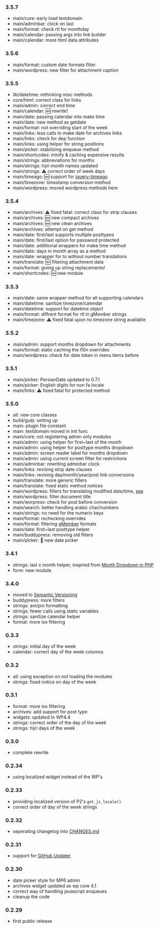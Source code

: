 ### 3.5.7
* main/core: early load textdomain
* main/adminbar: clock on last
* main/format: check rtl for monthday
* main/calendar: passing args into link builder
* main/calendar: more html data attributes

### 3.5.6
* main/format: custom date formats filter
* main/wordpress: new filter for attachment caption

### 3.5.5
* lib/datetime: rethinking misc methods
* core/html: correct class for links
* main/admin: correct end time
* main/calendar: :new: rewrite!
* main/date: passing calendar into make time
* main/date: new method as getdate
* main/format: not overriding start of the week
* main/links: less calls to make date for archives links
* main/links: check for dep function
* main/links: using helper for string positions
* main/picker: stabilizing enqueue method
* main/shortcodes: minify & caching expensive results
* main/strings: abbreviations for months
* main/strings: hijri month names updated
* main/strings: :warning: correct order of week days
* main/timeago: :new: support for [jquery-timeago](https://github.com/rmm5t/jquery-timeago)
* main/timezone: timestamp conversion method
* main/wordpress: moved wordpress methods here

### 3.5.4
* main/archives: :warning: fixed fatal: correct class for strip clauses
* main/archives: :new: new compact archives
* main/archives: :new: new clean archives
* main/archives: attempt on get method
* main/date: first/last supports multiple posttypes
* main/date: first/last option for password protected
* main/date: additional wrappers for make time method
* main/date: days in month array as a method
* main/date: wrapper for to without number translations
* main/translate: :new: filtering attachment data
* main/format: giving up string replacements!
* main/shortcodes: :new: new module

### 3.5.3
* main/date: same wrapper method for all supporting calendars
* main/datetime: sanitize timezone/calendar
* main/datetime: support for datetime object
* main/format: diffrent format for rtl in gMember strings
* main/timezone: :warning: fixed fatal upon no timezone string available

### 3.5.2
* main/admin: support months dropdown for attachments
* main/format: static caching the l10n overrides
* main/wordpress: check for date token in menu items before

### 3.5.1
* main/picker: PersianDate updated to 0.7.1
* main/picker: English digits for non fa locale
* main/links: :warning: fixed fatal for protected method

### 3.5.0
* all: new core classes
* build/gulp: setting up
* main: plugin file constant
* main: textdomain moved in init func
* main/core: not registering admin only modules
* main/admin: using helper for first~last of the month
* main/admin: using helper for posttype months dropdown
* main/admin: screen reader label for months dropdown
* main/admin: using current screen filter for restrictions
* main/adminbar: rewriting adminbar clock
* main/links: revising strip date clauses
* main/links: revising day/month/year/post link conversions
* main/translate: more generic filters
* main/translate: fixed static method notices
* main/wordpress: filters for translating modified date/time, [see](https://core.trac.wordpress.org/ticket/37059)
* main/wordpress: filter document title
* main/worpress: check for post before conversion
* main/search: better handling arabic char/numbers
* main/strings: no need for the numeric keys
* main/format: rechecking overrides
* main/format: filtering [gMember](https://github.com/geminorum/gmember/) formats
* main/date: first~last posttype helper
* main/buddypress: removing old filters
* main/picker: :pray: new date picker

### 3.4.1
* strings: last x month helper, inspired from [Month Dropdown in PHP](http://paulferrett.com/2012/month-dropdown-in-php/)
* form: new module

### 3.4.0
* moved to [Semantic Versioning](http://semver.org/)
* buddypress: more filters
* strings: am/pm formatting
* strings: fewer calls using static variables
* strings: sanitize calendar helper
* format: more iso filtering

### 0.3.3
* strings: initial day of the week
* calendar: correct day of the week columns

### 0.3.2
* all: using exception on not loading the modules
* strings: fixed notice on day of the week

### 0.3.1
* format: more iso filtering
* archives: add support for post type
* widgets: updated to WP4.4
* strings: correct order of the day of the week
* strings: hijri days of the week

### 0.3.0
* complete rewrite

### 0.2.34
* using localized widget instead of the WP's

### 0.2.33
* providing localized version of P2's `get_js_locale()`
* correct order of day of the week strings

### 0.2.32
* seperating changelog into [CHANGES.md](CHANGES.md)

### 0.2.31
* support for [GitHub Updater](https://github.com/afragen/github-updater)

### 0.2.30
* date picker style for MP6 admin
* archives widget updated as wp core 4.1
* correct way of handling javascript enqueues
* cleanup the code

### 0.2.29
* first public release
